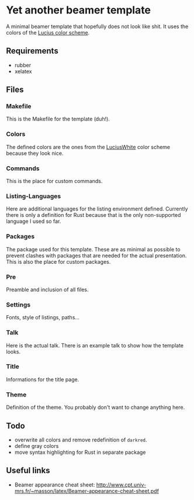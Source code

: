 # Yet another beamer template
A minimal beamer template that hopefully does not look like shit. It uses the
colors of the [Lucius color scheme](https://github.com/jonathanfilip/lucius).

## Requirements
- rubber
- xelatex

## Files

### Makefile
This is the Makefile for the template (duh!).

### Colors
The defined colors are the ones from the
[LuciusWhite](https://github.com/jonathanfilip/lucius) color scheme because they
look nice.

### Commands
This is the place for custom commands.

### Listing-Languages
Here are additional languages for the listing environment defined. Currently
there is only a definition for Rust because that is the only non-supported
language I used so far.

### Packages
The package used for this template. These are as minimal as possible to prevent
clashes with packages that are needed for the actual presentation. This is also
the place for custom packages.

### Pre
Preamble and inclusion of all files.

### Settings
Fonts, style of listings, paths...

### Talk
Here is the actual talk. There is an example talk to show how the template
looks.

### Title
Informations for the title page.

### Theme
Definition of the theme. You probably don't want to change anything here.

## Todo
- overwrite all colors and remove redefinition of `darkred`.
- define gray colors
- move syntax highlighting for Rust in separate package

## Useful links
- Beamer appearance cheat sheet:
  <http://www.cpt.univ-mrs.fr/~masson/latex/Beamer-appearance-cheat-sheet.pdf>
